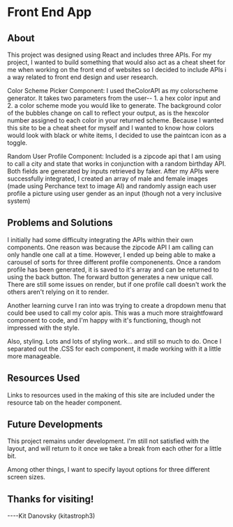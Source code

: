 # Front End App

## About

This project was designed using React and includes three APIs. For my project, I wanted to build something that would also act as a cheat sheet for me when working on the front end of websites so I decided to include APIs i a way related to front end design and user research. 

Color Scheme Picker Component:
I used theColorAPI as my colorscheme generator. It takes two parameters from the user-- 1. a hex color input and 2. a color scheme mode you would like to generate. The background color of the bubbles change on call to reflect your output, as is the hexcolor number assigned to each color in your returned scheme. Because I wanted this site to be a cheat sheet for myself and I wanted to know how colors would look with black or white items, I decided to use the paintcan icon as a toggle. 

Random User Profile Component:
Included is a zipcode api that I am using to call a city and state that works in conjunction with a random birthday API. Both fields are generated by inputs retrieved by faker. After my APIs were successfully integrated, I created an array of male and female images (made using Perchance text to image AI) and randomly assign each user profile a picture using user gender as an input (though not a very inclusive system)


## Problems and Solutions

I initially had some difficulty integrating the APIs within their own components. One reason was because the zipcode API I am calling can only handle one call at a time. However, I ended up being able to make a carousel of sorts for three different profile componenents. Once a random profile has been generated, it is saved to it's array and can be returned to using the back button. The forward button generates a new unique call. There are still some issues on render, but if one profile call doesn't work the others aren't relying on it to render. 

Another learning curve I ran into was trying to create a dropdown menu that could bee used to call my color apis. This was a much more straightfoward component to code, and I'm happy with it's functioning, though not impressed with the style.

Also, styling. Lots and lots of styling work... and still so much to do. Once I separated out the .CSS for each component, it made working with it a little more manageable.

## Resources Used

Links to resources used in the making of this site are included under the resource tab on the header component.

## Future Developments

This project remains under development. I'm still not satisfied with the layout, and will return to it once we take a break from each other for a little bit.

Among other things, I want to specify layout options for three different screen sizes. 

## Thanks for visiting!

----Kit Danovsky (kitastroph3)
